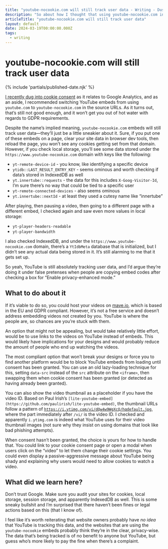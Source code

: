```yaml
---
title: "youtube-nocookie.com will still track user data - Writing - Dustin Whisman"
description: "So about how I thought that using youtube-nocookie.com instead of youtube.com in embeds would keep YouTube from tracking user data... Yeah, I was wrong about that."
articleTitle: "youtube-nocookie.com will still track user data"
layout: default
date: 2024-03-19T00:00:00.000Z
tags:
  - writing
---
```


# youtube-nocookie.com will still track user data

{% include 'partials/published-date.njk' %}

[I recently dug into cookie consent](/writing/how-to-use-google-analytics-without-breaking-the-law/) as it relates to Google Analytics, and as an aside, I recommended switching YouTube embeds from using `youtube.com` to `youtube-nocookie.com` in the source URLs. As it turns out, that’s still not good enough, and it won’t get you out of hot water with regards to GDPR requirements.

Despite the name’s implied meaning, `youtube-nocookie.com` embeds will still track user data—they’ll just be a little sneakier about it. Sure, if you put one of these embeds on a page, clear your site data in browser dev tools, then reload the page, you won’t see any cookies getting set from that domain. However, if you check local storage, you’ll see some data stored under the `https://www.youtube-nocookie.com` domain with keys like the following:

- `yt-remote-device-id` - you know, like identifying a specific device
- `ytidb::LAST_RESULT_ENTRY_KEY` - seems ominous and worth checking if data’s stored in IndexedDB as well
- `yt.innertube::requests` - the data for this includes `X-Goog-Visitor-Id`, I’m sure there’s no way that could be tied to a specific user
- `yt-remote-connected-devices` - also seems ominous
- `yt.innertube::nextId` - at least they used a cutesy name like “innertube”

After playing, then pausing a video, then going to a different page with a different embed, I checked again and saw even more values in local storage:

- `yt-player-headers-readable`
- `yt-player-bandwidth`

I also checked IndexedDB, and under the `https://www.youtube-nocookie.com` domain, there’s a `YtIdbMeta` database that is initialized, but I didn’t see any actual data being stored in it. It’s still alarming to me that it gets set up.

So yeah, YouTube is still absolutely tracking user data, and I’d argue they’re doing it under false pretenses when people are copying embed codes after checking a box for “Enable privacy-enhanced mode.”

## What to do about it

If it’s viable to do so, you could host your videos on [mave.io](https://mave.io/), which is based in the EU and GDPR compliant. However, it’s not a free service and doesn’t address embedding videos not created by you. YouTube is where the people are, so chances are you’re stuck with them.

An option that might not be appealing, but would take relatively little effort, would be to use links to the videos on YouTube instead of embeds. This would likely have implications for your designs and would probably reduce the amount of people who end up watching the videos.

The most compliant option that won’t break your designs or force you to find another platform would be to block YouTube embeds from loading until consent has been granted. You can use an old lazy-loading technique for this, setting `data-src` instead of the `src` attribute on the `<iframe>`, then swapping them when cookie consent has been granted (or detected as having already been granted).

You can also show the video thumbnail as a placeholder if you have the video ID. Based on Paul Irish’s `[lite-youtube-embed](https://github.com/paulirish/lite-youtube-embed)`, the thumbnail URLs follow a pattern of [`https://i.ytimg.com/vi/dQw4w9WgXcQ/hqdefault.jpg`](https://i.ytimg.com/vi/dQw4w9WgXcQ/hqdefault.jpg), where the part immediately after `/vi/` is the video ID. I checked and apparently `i.ytimg.com` is indeed what YouTube uses for their video thumbnail images (not sure why they insist on using domains that look like bad phishing attempts).

When consent hasn’t been granted, the choice is yours for how to handle that. You could link to your cookie consent page or open a modal when users click on the “video” to let them change their cookie settings. You could even display a passive-aggressive message about YouTube being shady and explaining why users would need to allow cookies to watch a video.

## What did we learn here?

Don’t trust Google. Make sure you audit your sites for cookies, local storage, session storage, and apparently IndexedDB as well. This is some sneaky bullshit and I’m surprised that there haven’t been fines or legal actions based on this (that I know of).

I feel like it’s worth reiterating that website owners probably have *no idea* that YouTube is tracking this data, and the websites that are using the `youtube-nocookie` embeds probably think they’re in the clear, privacy-wise. The data that’s being tracked is of no benefit to anyone but YouTube, but guess who’s more likely to pay the fine when there’s a complaint.
